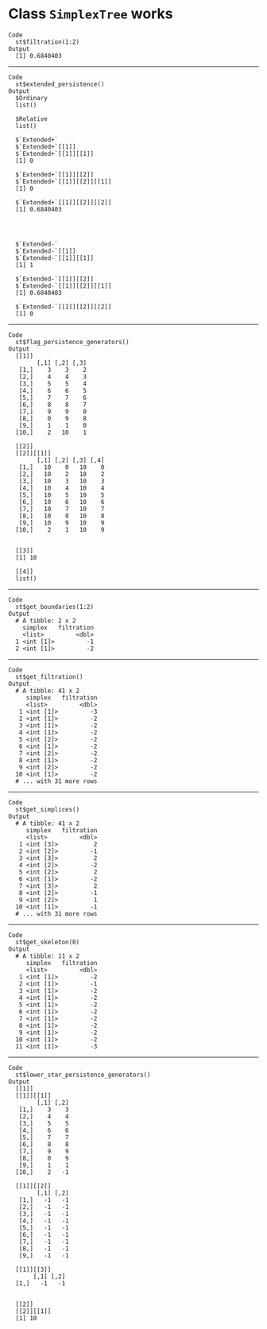 # Class `SimplexTree` works

    Code
      st$filtration(1:2)
    Output
      [1] 0.6840403

---

    Code
      st$extended_persistence()
    Output
      $Ordinary
      list()
      
      $Relative
      list()
      
      $`Extended+`
      $`Extended+`[[1]]
      $`Extended+`[[1]][[1]]
      [1] 0
      
      $`Extended+`[[1]][[2]]
      $`Extended+`[[1]][[2]][[1]]
      [1] 0
      
      $`Extended+`[[1]][[2]][[2]]
      [1] 0.6840403
      
      
      
      
      $`Extended-`
      $`Extended-`[[1]]
      $`Extended-`[[1]][[1]]
      [1] 1
      
      $`Extended-`[[1]][[2]]
      $`Extended-`[[1]][[2]][[1]]
      [1] 0.6840403
      
      $`Extended-`[[1]][[2]][[2]]
      [1] 0
      
      
      
      

---

    Code
      st$flag_persistence_generators()
    Output
      [[1]]
            [,1] [,2] [,3]
       [1,]    3    3    2
       [2,]    4    4    3
       [3,]    5    5    4
       [4,]    6    6    5
       [5,]    7    7    6
       [6,]    8    8    7
       [7,]    9    9    0
       [8,]    0    9    8
       [9,]    1    1    0
      [10,]    2   10    1
      
      [[2]]
      [[2]][[1]]
            [,1] [,2] [,3] [,4]
       [1,]   10    0   10    0
       [2,]   10    2   10    2
       [3,]   10    3   10    3
       [4,]   10    4   10    4
       [5,]   10    5   10    5
       [6,]   10    6   10    6
       [7,]   10    7   10    7
       [8,]   10    8   10    8
       [9,]   10    9   10    9
      [10,]    2    1   10    9
      
      
      [[3]]
      [1] 10
      
      [[4]]
      list()
      

---

    Code
      st$get_boundaries(1:2)
    Output
      # A tibble: 2 x 2
        simplex   filtration
        <list>         <dbl>
      1 <int [1]>         -1
      2 <int [1]>         -2

---

    Code
      st$get_filtration()
    Output
      # A tibble: 41 x 2
         simplex   filtration
         <list>         <dbl>
       1 <int [1]>         -3
       2 <int [1]>         -2
       3 <int [1]>         -2
       4 <int [1]>         -2
       5 <int [2]>         -2
       6 <int [1]>         -2
       7 <int [2]>         -2
       8 <int [1]>         -2
       9 <int [2]>         -2
      10 <int [1]>         -2
      # ... with 31 more rows

---

    Code
      st$get_simplices()
    Output
      # A tibble: 41 x 2
         simplex   filtration
         <list>         <dbl>
       1 <int [3]>          2
       2 <int [2]>         -1
       3 <int [3]>          2
       4 <int [2]>         -2
       5 <int [2]>          2
       6 <int [1]>         -2
       7 <int [3]>          2
       8 <int [2]>         -1
       9 <int [2]>          1
      10 <int [1]>         -1
      # ... with 31 more rows

---

    Code
      st$get_skeleton(0)
    Output
      # A tibble: 11 x 2
         simplex   filtration
         <list>         <dbl>
       1 <int [1]>         -2
       2 <int [1]>         -1
       3 <int [1]>         -2
       4 <int [1]>         -2
       5 <int [1]>         -2
       6 <int [1]>         -2
       7 <int [1]>         -2
       8 <int [1]>         -2
       9 <int [1]>         -2
      10 <int [1]>         -2
      11 <int [1]>         -3

---

    Code
      st$lower_star_persistence_generators()
    Output
      [[1]]
      [[1]][[1]]
            [,1] [,2]
       [1,]    3    3
       [2,]    4    4
       [3,]    5    5
       [4,]    6    6
       [5,]    7    7
       [6,]    8    8
       [7,]    9    9
       [8,]    0    9
       [9,]    1    1
      [10,]    2   -1
      
      [[1]][[2]]
            [,1] [,2]
       [1,]   -1   -1
       [2,]   -1   -1
       [3,]   -1   -1
       [4,]   -1   -1
       [5,]   -1   -1
       [6,]   -1   -1
       [7,]   -1   -1
       [8,]   -1   -1
       [9,]   -1   -1
      
      [[1]][[3]]
           [,1] [,2]
      [1,]   -1   -1
      
      
      [[2]]
      [[2]][[1]]
      [1] 10
      
      

